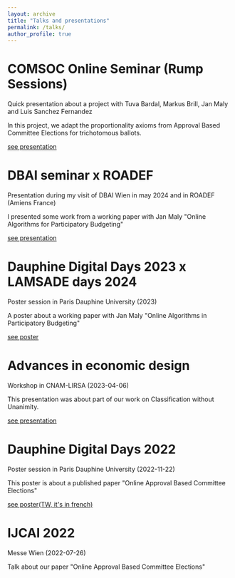 ```yaml
---
layout: archive
title: "Talks and presentations"
permalink: /talks/
author_profile: true
---
```


COMSOC Online Seminar (Rump Sessions)
======
Quick presentation about a project with Tuva Bardal, Markus Brill, Jan Maly and Luis Sanchez Fernandez

In this project, we adapt the proportionality axioms from Approval Based Committee Elections for trichotomous ballots. 

[see presentation](https://matthieuhervouin.github.io/files/TPB__rump_.pdf)

DBAI seminar x ROADEF
======
Presentation during my visit of DBAI Wien in may 2024 and in ROADEF (Amiens France)

I presented some work from a working paper with Jan Maly "Online Algorithms for Participatory Budgeting"

[see presentation](https://matthieuhervouin.github.io/files/Online_PB__long_.pdf)


Dauphine Digital Days 2023 x LAMSADE days 2024
======
Poster session in Paris Dauphine University (2023)

A poster about a working paper with Jan Maly "Online Algorithms in Participatory Budgeting"

[see poster](https://matthieuhervouin.github.io/files/Lamsade_day_2024.pdf)

Advances in economic design
=======
Workshop in CNAM-LIRSA (2023-04-06)

This presentation was about part of our work on Classification without Unanimity.

[see presentation](https://matthieuhervouin.github.io/files/presentation_workshop.pdf)


Dauphine Digital Days 2022
======
Poster session in Paris Dauphine University (2022-11-22)

This poster is about a published paper "Online Approval Based Committee Elections"

[see poster(TW, it's in french)](https://matthieuhervouin.github.io/files/Dauphine_digital_days.pdf)

IJCAI 2022
======
Messe Wien (2022-07-26)

Talk about our paper "Online Approval Based Committee Elections"



